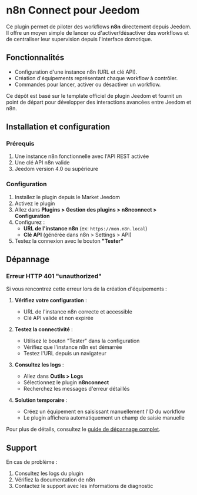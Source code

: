 # n8n Connect pour Jeedom

Ce plugin permet de piloter des workflows **n8n** directement depuis Jeedom. Il offre un moyen simple de lancer ou d'activer/désactiver des workflows et de centraliser leur supervision depuis l'interface domotique.

## Fonctionnalités

- Configuration d'une instance n8n (URL et clé API).
- Création d'équipements représentant chaque workflow à contrôler.
- Commandes pour lancer, activer ou désactiver un workflow.

Ce dépôt est basé sur le template officiel de plugin Jeedom et fournit un point de départ pour développer des interactions avancées entre Jeedom et n8n.

## Installation et configuration

### Prérequis

1. Une instance n8n fonctionnelle avec l'API REST activée
2. Une clé API n8n valide
3. Jeedom version 4.0 ou supérieure

### Configuration

1. Installez le plugin depuis le Market Jeedom
2. Activez le plugin
3. Allez dans **Plugins > Gestion des plugins > n8nconnect > Configuration**
4. Configurez :
   - **URL de l'instance n8n** (ex: `https://mon.n8n.local`)
   - **Clé API** (générée dans n8n > Settings > API)
5. Testez la connexion avec le bouton **"Tester"**

## Dépannage

### Erreur HTTP 401 "unauthorized"

Si vous rencontrez cette erreur lors de la création d'équipements :

1. **Vérifiez votre configuration** :
   - URL de l'instance n8n correcte et accessible
   - Clé API valide et non expirée

2. **Testez la connectivité** :
   - Utilisez le bouton "Tester" dans la configuration
   - Vérifiez que l'instance n8n est démarrée
   - Testez l'URL depuis un navigateur

3. **Consultez les logs** :
   - Allez dans **Outils > Logs**
   - Sélectionnez le plugin **n8nconnect**
   - Recherchez les messages d'erreur détaillés

4. **Solution temporaire** :
   - Créez un équipement en saisissant manuellement l'ID du workflow
   - Le plugin affichera automatiquement un champ de saisie manuelle

Pour plus de détails, consultez le [guide de dépannage complet](docs/fr_FR/troubleshooting.md).

## Support

En cas de problème :
1. Consultez les logs du plugin
2. Vérifiez la documentation de n8n
3. Contactez le support avec les informations de diagnostic
